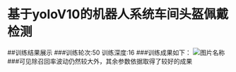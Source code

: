 # 基于yoloV10的机器人系统车间头盔佩戴检测
##训练结果展示
###训练轮次:50  训练深度:16
###训练成果如下：
![图片名称](https://github.com/Agostome/-yoloV10-Helmet-inspection-in-industrial-robot-workshop-/blob/main/results.png)
###可见除召回率波动仍然较大外，其余参数依据取得了较好的成果

